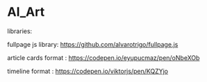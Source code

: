 # AI_Art


libraries:

fullpage js library: https://github.com/alvarotrigo/fullpage.js

article cards format : https://codepen.io/eyupucmaz/pen/oNbeXOb

timeline format : https://codepen.io/viktorjs/pen/KQZYjo
